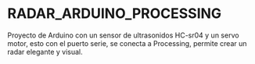# RADAR_ARDUINO_PROCESSING
Proyecto de Arduino con un sensor de ultrasonidos HC-sr04 y un servo motor, esto con el puerto serie, se conecta a Processing, permite crear un radar elegante y visual.

